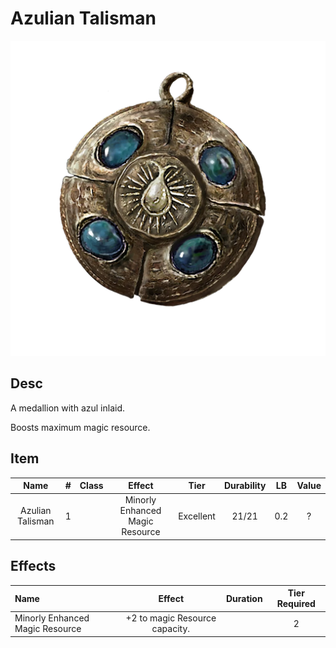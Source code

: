 # Azulian Talisman

![Copyrighted Image](AzulianTalisman.png)

## Desc

A medallion with azul inlaid.

Boosts maximum magic resource.

## Item

| Name | # | Class | Effect | Tier | Durability | LB | Value |
| :--: | :-: | :---: | :----: | :--: | :--------: | :-: | :---: |
| Azulian Talisman | 1 |  | Minorly Enhanced Magic Resource | Excellent | 21/21 | 0.2 | ? |

## Effects

| Name | Effect | Duration | Tier Required |
| :--- | :----: | :------: | :-----------: |
| Minorly Enhanced Magic Resource | +2 to magic Resource capacity. |  | 2 |

